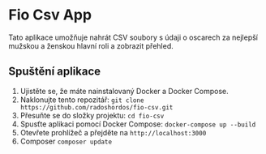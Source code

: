 # Fio Csv App

Tato aplikace umožňuje nahrát CSV soubory s údaji o oscarech za nejlepší mužskou a ženskou hlavní roli a zobrazit přehled.

## Spuštění aplikace

1. Ujistěte se, že máte nainstalovaný Docker a Docker Compose.
2. Naklonujte tento repozitář: `git clone https://github.com/radoshordos/fio-csv.git`
3. Přesuňte se do složky projektu: `cd fio-csv`
4. Spusťte aplikaci pomocí Docker Compose: `docker-compose up --build`
5. Otevřete prohlížeč a přejděte na `http://localhost:3000`
6. Composer `composer update`